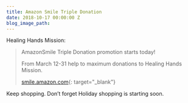 ```yaml
---
title: Amazon Smile Triple Donation
date: 2018-10-17 00:00:00 Z
blog_image_path: 
---
```


Healing Hands Mission:

> AmazonSmile Triple Donation promotion starts today!
>
>
> From March 12-31 help to maximum donations to Healing Hands Mission.
>
>
> [smile.amazon.com](smile.amazon.com){: target="_blank"}

Keep shopping. Don’t forget Holiday shopping is starting soon.